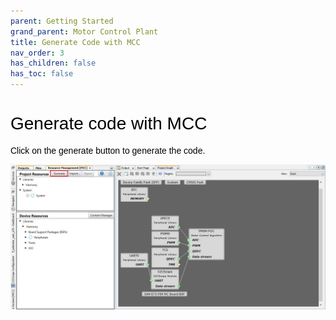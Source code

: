 ```yaml
---
parent: Getting Started
grand_parent: Motor Control Plant
title: Generate Code with MCC
nav_order: 3
has_children: false
has_toc: false
--- 
```

<style>
    body {
        counter-reset: h1
    }

    h1 {
        color: black;
        font-family: "Arial", Helvetica, sans-serif;
        font-weight: 500;

    }

    h2 {
        color: black;
        font-family: "Arial", Helvetica, sans-serif;
        font-weight: 500;
    }

    h3 {
        color: black;
        font-family: "Arial", Helvetica, sans-serif;
        font-weight: 500;
    }

    h1:before {
       color: black;
       font-family: "Arial", Helvetica, sans-serif;
       font-weight: 500;
    }

    h2:before {
        color: black;
        font-family: "Arial", Helvetica, sans-serif;
        font-weight: 500;
    }

    h3:before {
        color: black;
        font-family: "Arial", Helvetica, sans-serif;
        font-weight: 500;
    }

    h4:before {
        color: black;
        font-family: "Arial", Helvetica, sans-serif;
        font-weight: 500;
    }

    p{
        color: black;
        font-family: "Arial", Helvetica, sans-serif;
    }

    li{
        color: black;
        font-family: "Arial", Helvetica, sans-serif;
    }

    table{
        color: black;
        font-family: "Arial", Helvetica, sans-serif;
    }

    }
</style>
# Generate code with MCC

Click on the generate button to generate the code.

![Framework path](images/generate_mc_code.jpg "Framework path")